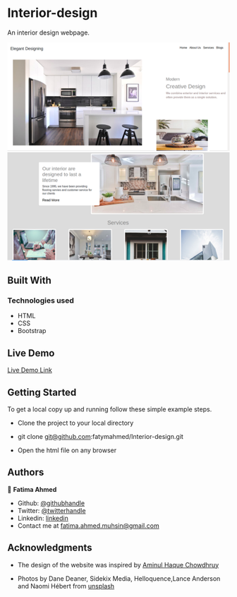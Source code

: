 # Interior-design
An interior design webpage.

![screenshot](./assets/screenshot.png)
![screenshot](./assets/screenshot2.png)

## Built With
### Technologies used
- HTML
- CSS
- Bootstrap

## Live Demo

[Live Demo Link](https://fatymahmed.github.io/Interior-design/)


## Getting Started

To get a local copy up and running follow these simple example steps.

- Clone the project to your local directory

- git clone git@github.com:fatymahmed/Interior-design.git

- Open the html file on any browser

## Authors

👤 **Fatima Ahmed**

- Github: [@githubhandle](https://github.com/fatymahmed)
- Twitter: [@twitterhandle](https://twitter.com/fatymahmed)
- Linkedin: [linkedin](https://www.linkedin.com/in/fatimahmed/)
- Contact me at fatima.ahmed.muhsin@gmail.com

## Acknowledgments
- The design of the website was inspired by [Aminul Haque Chowdhruy](https://dribbble.com/shots/9239203-Interior-Design-Landing-Page-Concept/attachments/1282846?mode=media)

- Photos by Dane Deaner, Sidekix Media, Helloquence,Lance Anderson and Naomi Hébert from [unsplash](https://unsplash.com/)
